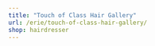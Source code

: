```yaml
---
title: "Touch of Class Hair Gallery"
url: /erie/touch-of-class-hair-gallery/
shop: hairdresser
---
```

